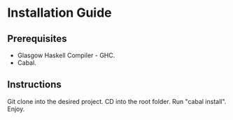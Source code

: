 # Installation Guide

## Prerequisites
* Glasgow Haskell Compiler - GHC.
* Cabal.

## Instructions
Git clone into the desired project. CD into the root folder. Run "cabal install". Enjoy.
